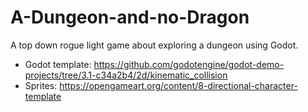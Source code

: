 # A-Dungeon-and-no-Dragon

A top down rogue light game about exploring a dungeon using Godot.

* Godot template: https://github.com/godotengine/godot-demo-projects/tree/3.1-c34a2b4/2d/kinematic_collision
* Sprites: https://opengameart.org/content/8-directional-character-template